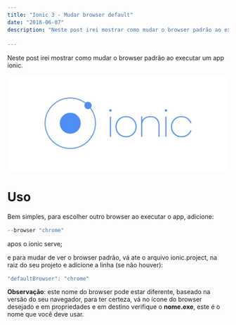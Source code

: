 ```yaml
---
title: "Ionic 3 - Mudar browser default"
date: "2018-06-07"
description: "Neste post irei mostrar como mudar o browser padrão ao executar um app ionic."

---
```


Neste post irei mostrar como mudar o browser padrão ao executar um app ionic.

![](https://raw.githubusercontent.com/CassioPimentel/cassiopimentel.github.io/master/images/pluginPreviewVSCodeIonic/ionic.jpeg)

# Uso

Bem simples, para escolher outro browser ao executar o app, adicione:

```ts 
--browser "chrome"
```

apos o ionic serve;

e para mudar de ver o browser padrão, vá ate o arquivo ionic.project, na raiz do seu projeto e adicione a linha (se não houver):

```ts 
"defaultBrowser": "chrome"
```


**Observação**: este nome do browser pode estar diferente, baseado na versão do seu navegador, para ter certeza, vá no ícone do browser desejado e em propriedades e em destino verifique o **nome.exe**, este é o nome que você deve usar.
